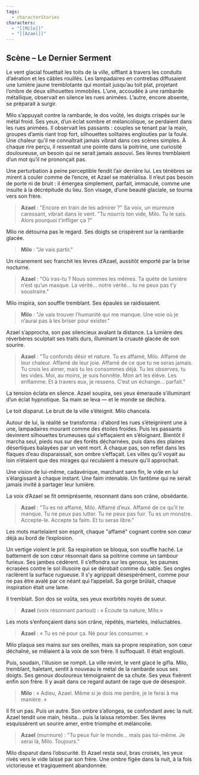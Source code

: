 ```yaml
---
tags:
  - characterStories
characters:
  - "[[Milo]]"
  - "[[Azael]]"
---
```


## Scène – Le Dernier Serment

Le vent glacial fouettait les toits de la ville, sifflant à travers les conduits d’aération et les câbles rouillés. Les lampadaires en contrebas diffusaient une lumière jaune tremblotante qui montait jusqu’au toit plat, projetant l’ombre de deux silhouettes immobiles. L’une, accoudée à une rambarde métallique, observait en silence les rues animées. L’autre, encore absente, se préparait à surgir.

Milo s’appuyait contre la rambarde, le dos voûté, les doigts crispés sur le métal froid. Ses yeux, d’un éclat sombre et mélancolique, se perdaient dans les rues animées. Il observait les passants : couples se tenant par la main, groupes d’amis riant trop fort, silhouettes solitaires englouties par la foule. Une chaleur qu’il ne connaîtrait jamais vibrait dans ces scènes simples. À chaque rire perçu, il ressentait une pointe dans la poitrine, une curiosité douloureuse, un besoin qui ne serait jamais assouvi. Ses lèvres tremblaient d’un mot qu’il ne prononçait pas.

Une perturbation à peine perceptible fendit l’air derrière lui. Les ténèbres se mirent à couler comme de l’encre, et Azael se matérialisa. Il n’eut pas besoin de porte ni de bruit : il émergea simplement, parfait, immaculé, comme une insulte à la décrépitude du lieu. Son visage, d’une beauté glaciale, se tourna vers son frère.

> **Azael** : "Encore en train de les admirer ?" Sa voix, un murmure caressant, vibrait dans le vent. "Tu nourris ton vide, Milo. Tu le sais. Alors pourquoi t’infliger ça ?"

Milo ne détourna pas le regard. Ses doigts se crispèrent sur la rambarde glacée.

> **Milo** : "Je vais partir."

Un ricanement sec franchit les lèvres d’Azael, aussitôt emporté par la brise nocturne.

> **Azael** : "Où iras-tu ? Nous sommes les mêmes. Ta quête de lumière n’est qu’un masque. La vérité… notre vérité… tu ne peux pas t’y soustraire."

Milo inspira, son souffle tremblant. Ses épaules se raidissaient.

> **Milo** : "Je vais trouver l’humanité qui me manque. Une voie où je n’aurai pas à les briser pour exister."

Azael s’approcha, son pas silencieux avalant la distance. La lumière des réverbères sculptait ses traits durs, illuminant la cruauté glacée de son sourire.

> **Azael** : "Tu confonds désir et nature. Tu es affamé, Milo. Affamé de leur chaleur. Affamé de leur joie. Affamé de ce que tu ne seras jamais. Tu crois les aimer, mais tu les consommes déjà. Tu les observes, tu les vides. Moi, au moins, je suis honnête. Mon art les élève. Les enflamme. Et à travers eux, je ressens. C’est un échange… parfait."

La tension éclata en silence. Azael soupira, ses yeux émeraude s’illuminant d’un éclat hypnotique. Sa main se leva — et le monde se déchira.

Le toit disparut. Le bruit de la ville s’éteignit. Milo chancela.

Autour de lui, la réalité se transforma : d’abord les rues s’éteignirent une à une, lampadaires mourant comme des étoiles froides. Puis les passants devinrent silhouettes brumeuses qui s’effaçaient en s’éloignant. Bientôt il marcha seul, pieds nus sur des forêts décharnées, puis dans des plaines désertiques balayées par un vent mort. À chaque pas, son reflet dans les flaques d’eau disparaissait, son ombre s’effaçait. Les villes qu’il voyait au loin n’étaient que des mirages qui reculaient à mesure qu’il approchait.

Une vision de lui-même, cadavérique, marchant sans fin, le vide en lui s’élargissant à chaque instant. Une faim intenable. Un fantôme qui ne serait jamais invité à partager leur lumière.

La voix d’Azael se fit omniprésente, résonnant dans son crâne, obsédante.

> **Azael** : "Tu es né affamé, Milo. Affamé d’eux. Affamé de ce qu'il te manque. Tu ne peux pas lutter. Tu ne peux pas fuir. Tu es un monstre. Accepte-le. Accepte ta faim. Et tu seras libre."

Les mots martelaient son esprit, chaque "affamé" cognant contre son cœur déjà au bord de l’explosion. 

Un vertige violent le prit. Sa respiration se bloqua, son souffle haché. Le battement de son cœur résonnait dans sa poitrine comme un tambour furieux. Ses jambes cédèrent. Il s’effondra sur les genoux, les paumes écrasées contre le sol illusoire qui se dérobait comme du sable. Ses ongles raclèrent la surface rugueuse. Il s’y agrippait désespérément, comme pour ne pas être avalé par ce néant qui l’appelait. Sa gorge brûlait, chaque inspiration était une lame.

Il tremblait. Son dos se voûta, ses yeux exorbités noyés de sueur.

> **Azael** (voix résonnant partout) : « Écoute ta nature, Milo.»

Les mots s’enfonçaient dans son crâne, répétés, martelés, inéluctables.

> **Azael** : « Tu es né pour ça. Né pour les consumer. »

Milo plaqua ses mains sur ses oreilles, mais sa propre respiration, son cœur déchaîné, se mêlaient à la voix de son frère. Il suffoquait. Il était englouti.

Puis, soudain, l’illusion se rompit. La ville revint, le vent glacé le gifla. Milo, tremblant, haletant, sentit à nouveau le métal de la rambarde sous ses doigts. Ses genoux douloureux témoignaient de sa chute. Ses yeux fixèrent enfin son frère. Il y avait dans ce regard autant de rage que de désespoir.

> **Milo** : « Adieu, Azael. Même si je dois me perdre, je le ferai à ma manière. »

Il fit un pas. Puis un autre. Son ombre s’allongea, se confondant avec la nuit. Azael tendit une main, hésita… puis la laissa retomber. Ses lèvres esquissèrent un sourire amer, entre triomphe et mélancolie.

> **Azael** (murmure) : "Tu peux fuir le monde… mais pas toi-même. Je serai là, Milo. Toujours."

Milo disparut dans l’obscurité. Et Azael resta seul, bras croisés, les yeux rivés vers le vide laissé par son frère. Une ombre figée dans la nuit, à la fois victorieuse et tragiquement abandonnée.